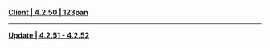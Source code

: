 **[Client | 4.2.50 | 123pan ](https://www.123pan.com/s/HoqUVv-m8SBA.html)**

-----

**[Update | 4.2.51 - 4.2.52](https://osbetadownload.yuanshen.com/client_app/beta_update/private/hk4e_global/66/game_4.2.51_4.2.52_hdiff_bu14RQ2HtTc8BZv5.zip)**
